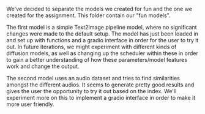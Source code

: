 We've decided to separate the models we created for fun and the one we created for the assignment. This folder contain our "fun models".

The first model is a simple Text2Image pipeline model, where no significant changes were made to the default setup. The model has just been loaded in and set up with functions and a gradio interface in order for the user to try it out. In future iterations, we might experiment with different kinds of diffusion models, as well as changing up the scheduler within these in order to gain a better understanding of how these parameters/model features work and change the output.

The second model uses an audio dataset and tries to find similarities amongst the different audios. It seems to generate pretty good results and gives the user the opportunity to try it out based on the index. We'll experiment more on this to implement a gradio interface in order to make it more user friendly.
